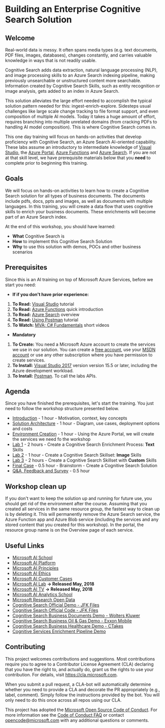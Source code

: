 # Building an Enterprise Cognitive Search Solution

## Welcome 
Real-world data is messy. It often spans media types (e.g. text documents, PDF files, images, databases), changes constantly, and carries valuable knowledge in ways that is not readily usable.

Cognitive Search adds data extraction, natural language processing (NLP), and image processing skills to an Azure Search indexing pipeline, making previously unsearchable or unstructured content more searchable. Information created by Cognitive Search Skills, such as entity recognition or image analysis, gets added to an index in Azure Search.

This solution alleviates the large effort needed to accomplish the typical solution pattern needed for this: ingest-enrich-explore. Sidesteps usual challenges like large scale change tracking to file format support, and even composition of multiple AI models. Today it takes a huge amount of effort, requires branching into multiple unrelated domains (from cracking PDFs to handling AI model composition). This is where Cognitive Search comes in.


This one day training will focus on hands-on activities that develop proficiency with Cognitive Search, an Azure Search AI-oriented capability. These labs assume an introductory to intermediate knowledge of [Visual Studio](https://www.visualstudio.com/vs/community/), the [Azure Portal](https://portal.azure.com), [Azure Functions](https://azure.microsoft.com/en-us/services/functions/) and [Azure Search](https://azure.microsoft.com/en-us/services/search/). If you are not at that skill level, we have prerequisite materials below that you **need** to complete prior to beginning this training.

## Goals
We will focus on hands-on activities to learn how to create a Cognitive Search solution for all types of business documents. The documents include pdfs, docs, ppts and images, as well as documents with multiple languages. 
In this training, you will create a data flow that uses cognitive skills to enrich your business documents. These enrichments will become part of an Azure Search index. 

At the end of this workshop, you should have learned:

+ **What** Cognitive Search is 
+ **How** to implement this Cognitive Search Solution
+ **Why** to use this solution with demos, POCs and other business scenarios


## Prerequisites
Since this is an AI training on top of Microsoft Azure Services, before we start you need:

+ **If if you don't have prior experience:**
1. **To Read:** [Visual Studio](https://docs.microsoft.com/en-us/visualstudio/ide/visual-studio-ide) tutorial
1. **To Read:** [Azure Functions](https://docs.microsoft.com/en-us/azure/azure-functions/functions-overview) quick introduction 
1. **To Read:** [Azure Search](https://docs.microsoft.com/en-us/azure/search/search-what-is-azure-search) overview
1. **To Read:** [Using Postman](https://docs.microsoft.com/en-us/azure/search/search-fiddler) tutorial
1. **To Watch:** [MVA: C# Fundamentals](https://mva.microsoft.com/en-us/training-courses/c-fundamentals-for-absolute-beginners-16169?l=Lvld4EQIC_2706218949) short videos

+ **Mandatory**
1. **To Create:** You need a Microsoft Azure account to create the services we use in our solution. You can create a [free account](https://azure.microsoft.com/en-us/free/), use your [MSDN account](https://azure.microsoft.com/en-us/pricing/member-offers/credit-for-visual-studio-subscribers/) or use any other subscription where you have permission to create services.
1. **To Install:** [Visual Studio 2017](https://www.visualstudio.com/vs/) version version 15.5 or later, including the Azure development workload.
1. **To Install:** [Postman](https://www.getpostman.com/). To call the labs APIs.

## Agenda
Since you have finished the prerequisites, let's start the training. You just need to follow the workshop structure presented below.

+ [Introduction](01-Introduction.md) - 1 hour - Motivation, context, key concepts
+ [Solution Architecture](02-Solution-Architecture.md) - 1 hour - Diagram, use cases, deployment options and costs
+ [Environment Creation](03-Environment-Creation.md) - 1 hour - Using the Azure Portal, we will create the services we need fo the workshop
+ [Lab 1](04-Lab-1-Text-Skills.md) - 2 hours - Create a Cognitive Search Enrichment Process: **Text** Skills
+ [Lab 2](05-Lab-2-Image-Skills.md) - 1 hour - Create a Cognitive Search Skillset: **Image** Skills
+ [Lab 3](06-Lab-3-Custom-Skills.md) - 2 hours - Create a Cognitive Search Skillset with **Custom** Skills
+ [Final Case](07-Final-Case.md) - 0.5 hour - Brainstorm - Create a Cognitive Search Solution
+ [Q&A, Feedback and Survey](08-QA-Feedback-Survey.md) - 0.5 hour


## Workshop clean up
If you don't want to keep the solution up and running for future use, you should get rid of the environment after the course. Assuming that you created all services in the same resource group, the fastest way to clean up is by deleting it. This will permanently remove the Azure Search service, the Azure Function app and Azure Blob service (including the services and any stored content that you created for this workshop). In the portal, the resource group name is on the Overview page of each service.


## Useful Links
+ [Microsoft AI School](https://aischool.microsoft.com/learning-paths)
+ [Microsoft AI Platform](https://www.microsoft.com/en-us/ai)
+ [Microsoft AI Principles](https://www.microsoft.com/en-us/AI/our-approach-to-ai)
+ [Microsoft AI Ethics](https://aka.ms/ai-ethics)
+ [Microsoft AI Customer Cases](https://www.microsoft.com/en-us/ai/customer-stories)
+ [Microsoft AI Lab](https://www.ailab.microsoft.com/) **-> Released May, 2018**
+ [Microsoft AI TV](https://aka.ms/AzureTV) **-> Released May, 2018**
+ [Microsoft AI Analytics School](https://learnanalytics.microsoft.com/) 
+ [Microsoft Research Open Data](https://msropendata.com/)
+ [Cognitive Search Official Demo - JFK Files](https://jfk-demo.azurewebsites.net/)
+ [Cognitive Search Official Code - JFK Files](https://github.com/Microsoft/AzureSearch_JFK_Files)
+ [Cognitive Search Business Documents Demo - Wolters Kluwer](https://wolterskluwereap.azurewebsites.net/)
+ [Cognitive Search Business Oil & Gas Demo - Exxon Mobile](http://seismicsearch.azurewebsites.net/)
+ [Cognitive Search Business Healthcare Demo - CTakes](http://webmedsearch.azurewebsites.net/)
+ [Cognitive Services Enrichment Pipeline Demo](https://text-analytics-demo-dev.azurewebsites.net/)




## Contributing

This project welcomes contributions and suggestions.  Most contributions require you to agree to a
Contributor License Agreement (CLA) declaring that you have the right to, and actually do, grant us
the rights to use your contribution. For details, visit https://cla.microsoft.com.

When you submit a pull request, a CLA-bot will automatically determine whether you need to provide
a CLA and decorate the PR appropriately (e.g., label, comment). Simply follow the instructions
provided by the bot. You will only need to do this once across all repos using our CLA.

This project has adopted the [Microsoft Open Source Code of Conduct](https://opensource.microsoft.com/codeofconduct/).
For more information see the [Code of Conduct FAQ](https://opensource.microsoft.com/codeofconduct/faq/) or
contact [opencode@microsoft.com](mailto:opencode@microsoft.com) with any additional questions or comments.


